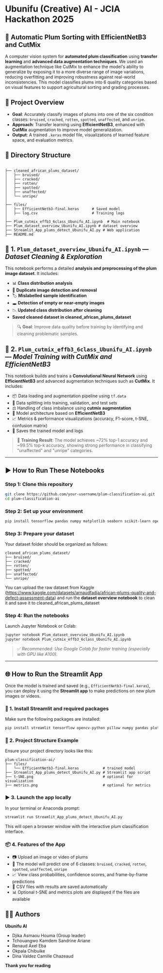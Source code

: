 # Ubunifu (Creative) AI - JCIA Hackathon 2025

## 🍑 Automatic Plum Sorting with EfficientNetB3 and CutMix

A computer vision system for **automated plum classification** using **transfer learning** and **advanced data augmentation techniques**. We used an augmentation technique like CutMix to enhance the model's ability to generalize by exposing it to a more diverse range of image variations, reducing overfitting and improving robustness against real-world inconsistencies. This model classifies plums into 6 quality categories based on visual features to support agricultural sorting and grading processes.

## 🧠 Project Overview

- **Goal**: Accurately classify images of plums into one of the six condition classes: `bruised`, `cracked`, `rotten`, `spotted`, `unaffected`, and `unripe`.
- **Approach**: Transfer learning using **EfficientNetB3**, enhanced with **CutMix** augmentation to improve model generalization.
- **Output**: A trained `.keras` model file, visualizations of learned feature space, and evaluation metrics.

## 📁 Directory Structure

```

├── cleaned_african_plums_dataset/
│   ├── bruised/
│   ├── cracked/
│   ├── rotten/
│   ├── spotted/
│   ├── unaffected/
│   └── unripe/
│
├── files/
│   ├── EfficientNetb3-final.keras      # Saved model
│   ├── log.csv                         # Training logs
│
├── Plum_cutmix_effb3_6class_Ubunifu_AI.ipynb  # Main notebook
├── Plum_dataset_overview_Ubunifu_AI.ipynb # dataset overview
├── Streamlit_App_plums_detect_Ubunifu_AI.py # Web application 
├── README.md
```

## 📘 1. `Plum_dataset_overview_Ubunifu_AI.ipynb` — *Dataset Cleaning & Exploration*

This notebook performs a detailed **analysis and preprocessing of the plum image dataset**. It includes:

- 📊 **Class distribution analysis**  
- 🧹 **Duplicate image detection and removal**  
- 🏷️ **Mislabelled sample identification**  
- 🕳️ **Detection of empty or near-empty images**  
- 📉 **Updated class distribution after cleaning**
- **Saved cleaned dataset in cleaned_african_plums_dataset**

> 🔍 **Goal**: Improve data quality before training by identifying and cleaning problematic samples.


## 📗 2. `Plum_cutmix_effb3_6class_Ubunifu_AI.ipynb` — *Model Training with CutMix and EfficientNetB3*

This notebook builds and trains a **Convolutional Neural Network** using **EfficientNetB3** and advanced augmentation techniques such as **CutMix**. It includes:

- 📦 Data loading and augmentation pipeline using `tf.data`
- 🔁 Data splitting into training, validation, and test sets
- ⚖️ Handling of class imbalance using **cutmix augmentation**
- 🧠 Model architecture based on **EfficientNetB3**
- 📈 Metrics & performance visualizations (accuracy, F1-score, t-SNE, confusion matrix)
- 💾 Saves the trained model and logs 

> 🚀 **Training Result**: The model achieves ~72% top-1 accuracy and ~99.5% top-k accuracy, showing strong performance in classifying "unaffected" and "unripe" categories.

----
## ▶️ How to Run These Notebooks

### Step 1: Clone this repository
```bash
git clone https://github.com/your-username/plum-classification-ai.git
cd plum-classification-ai
```

### Step 2: Set up your environment
```bash
pip install tensorflow pandas numpy matplotlib seaborn scikit-learn opencv-python
```

### Step 3: Prepare your dataset

Your dataset folder should be organized as follows:

```
cleaned_african_plums_dataset/
├── bruised/
├── cracked/
├── rotten/
├── spotted/
├── unaffected/
└── unripe/
```

You can upload the raw dataset from Kaggle (https://www.kaggle.com/datasets/arnaudfadja/african-plums-quality-and-defect-assessment-data) and run the **dataset overview notebook** to clean it and save it to cleaned_african_plums_dataset


### Step 4: Run the notebooks

Launch Jupyter Notebook or Colab:

```bash
jupyter notebook Plum_dataset_overview_Ubunifu_AI.ipynb
jupyter notebook Plum_cutmix_effb3_6class_Ubunifu_AI.ipynb
```

> ✅ *Recommended: Use Google Colab for faster training (especially with GPU like A100).*

----
## 🌐 How to Run the Streamlit App

Once the model is trained and saved (e.g., `EfficientNetb3-final.keras`), you can deploy it using the **Streamlit app** to make predictions on new plum images or videos.

### 🔧 1. Install Streamlit and required packages
Make sure the following packages are installed:

```bash
pip install streamlit tensorflow opencv-python pillow numpy pandas plotly scikit-learn matplotlib
```

### 📁 2. Project Structure Example

Ensure your project directory looks like this:

```
plum-classification-ai/
├── files/
│   └── EfficientNetb3-final.keras           # trained model
├── Streamlit_App_plums_detect_Ubunifu_AI.py # Streamlit app script
├── t-SNE.png                                # optional for visualization
├── metrics.png                              # optional for metrics

```

### ▶️ 3. Launch the app locally

In your terminal or Anaconda prompt:

```bash
streamlit run Streamlit_App_plums_detect_Ubunifu_AI.py
```

This will open a browser window with the interactive plum classification interface.


### 📦 4. Features of the App

- 📷 Upload an image or video of plums
- 🧠 The model will predict one of 6 classes:
  `bruised`, `cracked`, `rotten`, `spotted`, `unaffected`, `unripe`
- 📈 View class probabilities, confidence scores, and frame-by-frame predictions
- 💾 CSV files with results are saved automatically
- 📊 Optional t-SNE and metrics plots are displayed if the files are available
  
## 🧑‍💻 Authors
**Ubunifu AI**  
- Djika Asmaou  Houma (Group leader)
- Tchouangwo Kamdem Sandrine Ariane
- Renaud Axel Eba
- Okpala Chibuike
- Dina Valdez Camille Chazeaud





**************************************************Thank you for reading**************************************************



